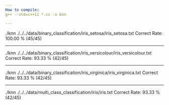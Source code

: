 ```yaml
---
How to compile:
g++ --std=c++11 *.cc -o knn

---
```

./knn ./../../data/binary_classification/iris_setosa/iris_setosa.txt
Correct Rate: 100.00 % (45/45)

---
./knn ./../../data/binary_classification/iris_versicolour/iris_versicolour.txt
Correct Rate: 93.33 % (42/45)

---
./knn ./../../data/binary_classification/iris_virginica/iris_virginica.txt
Correct Rate: 93.33 % (42/45)

---
./knn ./../../data/multi_class_classification/iris/iris.txt
Correct Rate: 93.33 % (42/45)
